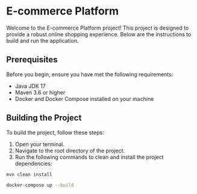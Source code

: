 # E-commerce Platform

Welcome to the E-commerce Platform project! This project is designed to provide a robust online shopping experience. Below are the instructions to build and run the application.

## Prerequisites

Before you begin, ensure you have met the following requirements:

- Java JDK 17
- Maven 3.6 or higher
- Docker and Docker Compose installed on your machine

## Building the Project

To build the project, follow these steps:

1. Open your terminal.
2. Navigate to the root directory of the project.
3. Run the following commands to clean and install the project dependencies:

```bash
mvn clean install
```
   
```bash
docker-compose up --build
```
